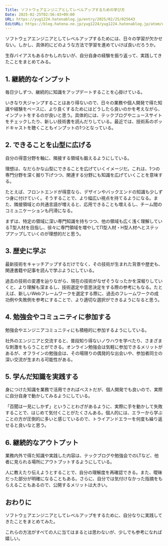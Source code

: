 ```yaml
---
Title: ソフトウェアエンジニアとしてレベルアップするための学び方
Date: 2025-02-25T02:56:43+09:00
URL: https://yug1224.hatenablog.jp/entry/2025/02/25/025643
EditURL: https://blog.hatena.ne.jp/yug1224/yug1224.hatenablog.jp/atom/entry/6802418398331483182
---
```


ソフトウェアエンジニアとしてレベルアップするためには、日々の学習が欠かせない。しかし、具体的にどのような方法で学習を進めていけば良いだろうか。

生存バイアスもあるかもしれないが、自分自身の経験を振り返って、実践してきたことをまとめてみる。

## 1. 継続的なインプット

毎日少しずつ、継続的に知識をアップデートすることを心掛けている。

いきなり大ジャンプすることはあり得ないので、日々の業務や個人開発で得た知識や経験をベースに、より良くするためにはどうしたら良いのかを考えながら、インプットをするのが良いと思う。具体的には、テックブログやニュースサイトをチェックしたり、新しい技術書を読んだりしている。最近では、技術系のポッドキャストを聴くこともインプットの1つとなっている。

## 2. できることを山型に広げる

自分の得意分野を軸に、隣接する領域も鍛えるようにしている。

理想は、なだらかな山型にできることを広げていくイメージだ。これは、1つの専門分野を深く掘り下げつつ、関連する分野にも知識を広げていくことを意味する。

たとえば、フロントエンドが得意なら、デザインやバックエンドの知識も少しずつ身に付けていく。そうすることで、より幅広い視点を持てるようになる。また、隣接領域との共通言語が増えると、応用できることも増えるし、チーム間のコミュニケーションも円滑になる。

まずは、特定の領域に深い専門知識を持ちつつ、他の領域も広く浅く理解しているT型人材を目指し、徐々に専門領域を増やしてΠ型人材・H型人材へとステップアップしていくのが理想的だと思う。

## 3. 歴史に学ぶ

最新技術をキャッチアップするだけでなく、その技術が生まれた背景や歴史も、関連書籍や記事を読んで学ぶようにしている。

過去の技術の変遷を辿りながら、現在の技術がなぜそうなったかを深堀りしていくと、より理解も深まるし、技術選定や意思決定をする際の参考にもなる。たとえば、新しいWebフレームワークを選定する際に、過去のフレームワークの成功例や失敗例を参考にすることで、より適切な選択ができるようになると思う。

## 4. 勉強会やコミュニティに参加する

勉強会やエンジニアコミュニティにも積極的に参加するようにしている。

社外のエンジニアと交流すると、普段知り得ないノウハウを学べたり、さまざまな刺激をもらうことができる。オンライン勉強会は気軽に参加できるメリットがあるが、オフラインの勉強会は、その場限りの偶発的な出会いや、参加者同士の深い交流が生まれる可能性がある。

## 5. 学んだ知識を実践する

身につけた知識を業務で活用できればベストだが、個人開発でも良いので、実際に自分自身で動かしてみるようにしている。

「百聞は一見にしかず」ということわざがあるように、実際に手を動かして失敗することで、はじめて気付くことがたくさんある。個人的には、エラーから学ぶことの方が圧倒的に多いと感じているので、トライアンドエラーを何度も繰り返せると良いなと思う。

## 6. 継続的なアウトプット

業務内外で得た知識や実践した内容は、テックブログや勉強会でのLTなど、他者に見られる場所にアウトプットするようにしている。

人に教えたり伝えようとすることで、自分の理解度を再確認できる。また、曖昧だった部分が明確になることもある。さらに、自分では気付けなかった指摘をもらえることもあるので、公開するメリットは大きい。

## おわりに

ソフトウェアエンジニアとしてレベルアップをするために、自分なりに実践してきたことをまとめてみた。

これらの方法がすべての人に当てはまるとは思わないが、少しでも参考になれば嬉しい。
